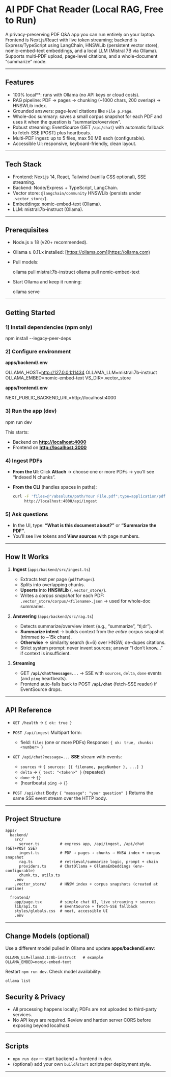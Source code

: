 # AI PDF Chat Reader (Local RAG, Free to Run)

A privacy-preserving PDF Q\&A app you can run entirely on your laptop.
Frontend is Next.js/React with live token streaming; backend is Express/TypeScript using LangChain, HNSWLib (persistent vector store), nomic-embed-text embeddings, and a local LLM (Mistral 7B via Ollama).
Supports multi-PDF upload, page-level citations, and a whole-document “summarize” mode.

---

## Features

* 100% local**: runs with Ollama (no API keys or cloud costs).
* RAG pipeline: PDF → pages → chunking (\~1000 chars, 200 overlap) → HNSWLib index.
* Grounded answers: page-level citations like `File p.Page`.
* Whole-doc summary:  saves a small corpus snapshot for each PDF and uses it when the question is “summarize/overview”.
* Robust streaming: EventSource (GET `/api/chat`) with automatic fallback to fetch-SSE (POST) plus heartbeats.
* Multi-PDF ingest: up to 5 files, max 50 MB each (configurable).
* Accessible UI: responsive, keyboard-friendly, clean layout.

---

## Tech Stack

* Frontend: Next.js 14, React, Tailwind (vanilla CSS optional), SSE streaming.
* Backend: Node/Express + TypeScript, LangChain.
* Vector store: `@langchain/community` HNSWLib (persists under `.vector_store/`).
* Embeddings: nomic-embed-text (Ollama).
* LLM: mistral:7b-instruct (Ollama).


---

## Prerequisites

* Node.js ≥ 18 (v20+ recommended).
* Ollama ≥ 0.11.x installed: [https://ollama.com](https://ollama.com)
* Pull models:


  ollama pull mistral:7b-instruct
  ollama pull nomic-embed-text

* Start Ollama and keep it running:


  ollama serve

---

## Getting Started

### 1) Install dependencies (npm only)


npm install --legacy-peer-deps


### 2) Configure environment

**apps/backend/.env**


OLLAMA_HOST=http://127.0.0.1:11434
OLLAMA_LLM=mistral:7b-instruct
OLLAMA_EMBED=nomic-embed-text
VS_DIR=.vector_store


**apps/frontend/.env**


NEXT_PUBLIC_BACKEND_URL=http://localhost:4000


### 3) Run the app (dev)


npm run dev


This starts:

* Backend on **[http://localhost:4000](http://localhost:4000)**
* Frontend on **[http://localhost:3000](http://localhost:3000)**

### 4) Ingest PDFs

* **From the UI**: Click **Attach** → choose one or more PDFs → you’ll see “Indexed N chunks”.
* **From the CLI** (handles spaces in paths):

  ```bash
  curl -F 'files=@"/absolute/path/Your File.pdf";type=application/pdf' \
       http://localhost:4000/api/ingest
  ```

### 5) Ask questions

* In the UI, type: **“What is this document about?”** or **“Summarize the PDF”**.
* You’ll see live tokens and **View sources** with page numbers.

---

## How It Works

1. **Ingest** (`apps/backend/src/ingest.ts`)

   * Extracts text per page (`pdfToPages`).
   * Splits into overlapping chunks.
   * **Upserts** into **HNSWLib** (`.vector_store/`).
   * Writes a *corpus snapshot* for each PDF:
     `.vector_store/corpus/<filename>.json` → used for whole-doc summaries.

2. **Answering** (`apps/backend/src/rag.ts`)

   * Detects summarize/overview intent (e.g., “summarize”, “tl;dr”).
   * **Summarize intent** → builds context from the *entire* corpus snapshot (trimmed to \~15k chars).
   * **Otherwise** → similarity search (k=6) over HNSW; de-dupes citations.
   * Strict system prompt: never invent sources; answer “I don’t know…” if context is insufficient.

3. **Streaming**

   * GET **`/api/chat?message=...`** → SSE with `sources`, `delta`, `done` events (and `ping` heartbeats).
   * Frontend auto-falls back to POST **`/api/chat`** (fetch-SSE reader) if EventSource drops.

---

## API Reference

* `GET /health` → `{ ok: true }`

* `POST /api/ingest`
  Multipart form:

  * field: `files` (one or more PDFs)
    Response: `{ ok: true, chunks: <number> }`

* `GET /api/chat?message=...`
  **SSE** stream with events:

  * `sources` → `{ sources: [{ filename, pageNumber }, ...] }`
  * `delta`   → `{ text: "<token>" }` (repeated)
  * `done`    → `{}`
  * (heartbeats) `ping` → `{}`

* `POST /api/chat`
  Body: `{ "message": "your question" }`
  Returns the same SSE event stream over the HTTP body.

---

## Project Structure

```
apps/
  backend/
    src/
      server.ts         # express app, /api/ingest, /api/chat (GET+POST SSE)
      ingest.ts         # PDF → pages → chunks → HNSW index + corpus snapshot
      rag.ts            # retrieval/summarize logic, prompt + chain
      providers.ts      # ChatOllama + OllamaEmbeddings (env-configurable)
      chunk.ts, utils.ts
    .env
    .vector_store/      # HNSW index + corpus snapshots (created at runtime)

  frontend/
    app/page.tsx        # simple chat UI, live streaming + sources
    lib/api.ts          # EventSource + fetch-SSE fallback
    styles/globals.css  # neat, accessible UI
    .env
```

---

## Change Models (optional)

Use a different model pulled in Ollama and update **apps/backend/.env**:

```
OLLAMA_LLM=llama3.1:8b-instruct   # example
OLLAMA_EMBED=nomic-embed-text
```

Restart `npm run dev`.
Check model availability:

```bash
ollama list
```

## Security & Privacy

* All processing happens locally; PDFs are not uploaded to third-party services.
* No API keys are required. Review and harden server CORS before exposing beyond localhost.

---

## Scripts

* `npm run dev` — start backend + frontend in dev.
* (optional) add your own `build`/`start` scripts per deployment style.

---




